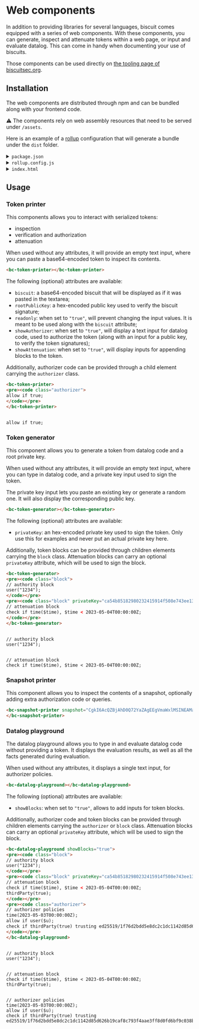 # Web components

In addition to providing libraries for several languages, biscuit comes equipped
with a series of web components. With these components, you can generate, 
inspect and attenuate tokens within a web page, or input and evaluate datalog.
This can come in handy when documenting your use of biscuits.

Those components can be used directly on [the tooling page of biscuitsec.org](https://www.biscuitsec.org/docs/tooling/).

## Installation

The web components are distributed through npm and can be bundled along with your frontend code.

⚠️  The components rely on web assembly resources that need to be served under `/assets`.

Here is an example of a [rollup]() configuration that will generate a bundle under the `dist` folder.


<details>
<summary><code>package.json</code></summary>

```json
{
  "name": "wc",
  "version": "1.0.0",
  "description": "",
  "main": "index.js",
  "scripts": {
    "test": "echo \"Error: no test specified\" && exit 1",
    "build": "rollup -c"
  },
  "author": "",
  "license": "ISC",
  "dependencies": {
    "@biscuit-auth/web-components": "0.5.0"
  },
  "devDependencies": {
    "@rollup/plugin-commonjs": "^21.0.1",
    "@rollup/plugin-node-resolve": "^13.0.6",
    "@web/rollup-plugin-import-meta-assets": "^1.0.7",
    "rollup": "^2.60.0",
    "rollup-plugin-copy": "^3.4.0"
  }
}
```
</details>

<details>
<summary><code>rollup.config.js</code></summary>

```javascript
import nodeResolve from '@rollup/plugin-node-resolve';
import commonjs from '@rollup/plugin-commonjs';
import copy from 'rollup-plugin-copy';
import { importMetaAssets } from '@web/rollup-plugin-import-meta-assets';

const sourceDir = 'src';
const outputDir = 'dist';

export default {
  input: 'index.js',
  output: {
    dir: 'dist/',
    format: 'esm'
  },
  plugins: [
    nodeResolve({ browser: true }),
    commonjs({
      include: 'node_modules/**'
    }),
    copy({
      targets: [
        { src: "node_modules/@biscuit-auth/web-components/dist/assets/*", dest: "dist/assets" }
      ],
    }),
    importMetaAssets()
  ]
};
  
```

</details>

<details>
<summary><code>index.html</code></summary>

```html
…
<head>
…
<script type="module" src="/index.js"></script>
…
</head>
…
```
</details>

## Usage

### Token printer

This components allows you to interact with serialized tokens:

- inspection
- verification and authorization
- attenuation

When used without any attributes, it will provide an empty text input, where you can paste a base64-encoded token to inspect its contents.

```html
<bc-token-printer></bc-token-printer>
```

<bc-token-printer></bc-token-printer>

The following (optional) attributes are available:

- `biscuit`: a base64-encoded biscuit that will be displayed as if it was pasted
  in the textarea;
- `rootPublicKey`: a hex-encoded public key used to verify the biscuit signature;
- `readonly`: when set to `"true"`, will prevent changing the input values.
  It is meant to be used along with the `biscuit` attribute;
- `showAuthorizer`: when set to `"true"`, will display a text input for 
  datalog code, used to authorize the token (along with an input for a
  public key, to verify the token signatures);
- `showAttenuation`: when set to `"true"`, will display inputs for appending
  blocks to the token.

Additionally, authorizer code can be provided through a child element carrying
the `authorizer` class.

```html
<bc-token-printer>
<pre><code class="authorizer">
allow if true;
</code></pre>
</bc-token-printer>
```

<bc-token-printer showAuthorizer="true">
<pre><code class="authorizer">
allow if true;
</code></pre>
</bc-token-printer>

### Token generator

This component allows you to generate a token from datalog code and a root
private key.

When used without any attributes, it will provide an empty text input, where you can type in datalog code, and a private key input used to sign the token.

The private key input lets you paste an existing key or generate a random one.
It will also display the corresponding public key.

```html
<bc-token-generator></bc-token-generator>
```

<bc-token-generator></bc-token-generator>

The following (optional) attributes are available:

- `privateKey`: an hex-encoded private key used to sign the token. Only use this
  for examples and never put an actual private key here.

Additionally, token blocks can be provided through children elements carrying
the `block` class. Attenuation blocks can carry an optional `privateKey`
attribute, which will be used to sign the block.

```html
<bc-token-generator>
<pre><code class="block">
// authority block
user("1234");
</code></pre>
<pre><code class="block" privateKey="ca54b85182980232415914f508e743ee13da8024ebb12512bb517d151f4a5029">
// attenuation block
check if time($time), $time < 2023-05-04T00:00:00Z;
</code></pre>
</bc-token-generator>
```

<bc-token-generator>
<pre><code class="block">
// authority block
user("1234");
</code></pre>
<pre><code class="block" privateKey="ca54b85182980232415914f508e743ee13da8024ebb12512bb517d151f4a5029">
// attenuation block
check if time($time), $time < 2023-05-04T00:00:00Z;
</code></pre>
</bc-token-generator>

### Snapshot printer

This component allows you to inspect the contents of a snapshot, optionally adding extra authorization code or queries.

```html
<bc-snapshot-printer snapshot="CgkI6AcQZBjAhD0Q72YaZAgEEgVmaWxlMSINEAMaCQoHCAQSAxiACCoQEAMaDAoKCAUSBiCo492qBjIRCg0KAggbEgcIBBIDGIAIEAA6EgoCCgASDAoKCAUSBiCo492qBjoPCgIQABIJCgcIBBIDGIAIQAA=" showAuthorizer="true" showQuery="true">
</bc-snapshot-printer>
```

<bc-snapshot-printer snapshot="CgkI6AcQZBjAhD0Q72YaZAgEEgVmaWxlMSINEAMaCQoHCAQSAxiACCoQEAMaDAoKCAUSBiCo492qBjIRCg0KAggbEgcIBBIDGIAIEAA6EgoCCgASDAoKCAUSBiCo492qBjoPCgIQABIJCgcIBBIDGIAIQAA=" showAuthorizer="true" showQuery="true">
</bc-snapshot-printer>

### Datalog playground

The datalog playground allows you to type in and evaluate datalog code without
providing a token. It displays the evaluation results, as well as all the facts
generated during evaluation.

When used without any attributes, it displays a single text input, for
authorizer policies.

```html
<bc-datalog-playground></bc-datalog-playground>
```

<bc-datalog-playground></bc-datalog-playground>

The following (optional) attributes are available:

- `showBlocks`: when set to `"true"`, allows to add inputs for token blocks.

Additionally, authorizer code and token blocks can be provided through children
elements carrying the `authorizer` or `block` class. Attenuation blocks can
carry an optional `privateKey` attribute, which will be used to sign the block.

```html
<bc-datalog-playground showBlocks="true">
<pre><code class="block">
// authority block
user("1234");
</code></pre>
<pre><code class="block" privateKey="ca54b85182980232415914f508e743ee13da8024ebb12512bb517d151f4a5029">
// attenuation block
check if time($time), $time < 2023-05-04T00:00:00Z;
thirdParty(true);
</code></pre>
<pre><code class="authorizer">
// authorizer policies 
time(2023-05-03T00:00:00Z);
allow if user($u);
check if thirdParty(true) trusting ed25519/1f76d2bdd5e8dc2c1dc1142d85d626b19caf8c793f4aae3ff8d0fd6bf9c038b7;
</code></pre>
</bc-datalog-playground>
```

<bc-datalog-playground showBlocks="true">
<pre><code class="block">
// authority block
user("1234");
</code></pre>
<pre><code class="block" privateKey="ca54b85182980232415914f508e743ee13da8024ebb12512bb517d151f4a5029">
// attenuation block
check if time($time), $time < 2023-05-04T00:00:00Z;
thirdParty(true);
</code></pre>
<pre><code class="authorizer">
// authorizer policies 
time(2023-05-03T00:00:00Z);
allow if user($u);
check if thirdParty(true) trusting ed25519/1f76d2bdd5e8dc2c1dc1142d85d626b19caf8c793f4aae3ff8d0fd6bf9c038b7;
</code></pre>
</bc-datalog-playground>
